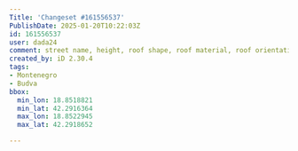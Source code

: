 ```yaml
---
Title: 'Changeset #161556537'
PublishDate: 2025-01-20T10:22:03Z
id: 161556537
user: dada24
comment: street name, height, roof shape, roof material, roof orientation, new buildings, new area
created_by: iD 2.30.4
tags:
- Montenegro
- Budva
bbox:
  min_lon: 18.8518821
  min_lat: 42.2916364
  max_lon: 18.8522945
  max_lat: 42.2918652

---
```

